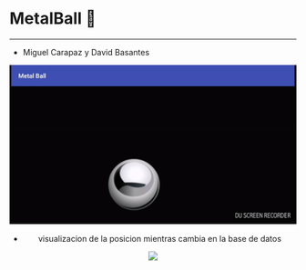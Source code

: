 # MetalBall :metal:
---
- Miguel Carapaz y David Basantes
<div align="center">
  <img src ="art/anim.gif"/>
<div>

- visualizacion de la posicion mientras cambia en la base de datos
<div align="center">
  <img src ="art/database.gif"/>
<div>